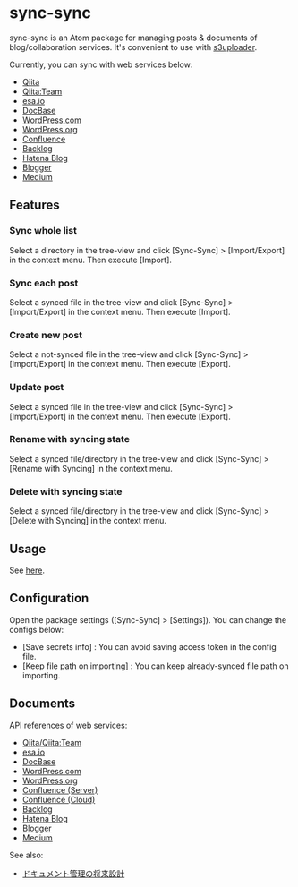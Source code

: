 # sync-sync

sync-sync is an Atom package for managing posts & documents of blog/collaboration services.
It's convenient to use with [s3uploader](https://atom.io/packages/s3uploader).

Currently, you can sync with web services below:

- [Qiita](https://qiita.com)
- [Qiita:Team](https://teams.qiita.com/)
- [esa.io](https://esa.io/)
- [DocBase](https://docbase.io/)
- [WordPress.com](https://wordpress.com/)
- [WordPress.org](https://wordpress.org/)
- [Confluence](https://www.atlassian.com/software/confluence)
- [Backlog](https://backlog.com/)
- [Hatena Blog](http://hatenablog.com/)
- [Blogger](https://www.blogger.com/)
- [Medium](https://medium.com/)


## Features

### Sync whole list

Select a directory in the tree-view and click [Sync-Sync] > [Import/Export] in the context menu.
Then execute [Import].

### Sync each post

Select a synced file in the tree-view and click [Sync-Sync] > [Import/Export] in the context menu.
Then execute [Import].

### Create new post

Select a not-synced file in the tree-view and click [Sync-Sync] > [Import/Export] in the context menu.
Then execute [Export].

### Update post

Select a synced file in the tree-view and click [Sync-Sync] > [Import/Export] in the context menu.
Then execute [Export].

### Rename with syncing state

Select a synced file/directory in the tree-view and click [Sync-Sync] > [Rename with Syncing] in the context menu.

### Delete with syncing state

Select a synced file/directory in the tree-view and click [Sync-Sync] > [Delete with Syncing] in the context menu.


## Usage

See [here](https://tearoom6.github.io/sync-sync/).


## Configuration

Open the package settings ([Sync-Sync] > [Settings]). You can change the configs below:

- [Save secrets info] : You can avoid saving access token in the config file.
- [Keep file path on importing] : You can keep already-synced file path on importing.


## Documents

API references of web services:

- [Qiita/Qiita:Team](https://qiita.com/api/v2/docs)
- [esa.io](https://docs.esa.io/posts/102)
- [DocBase](https://help.docbase.io/posts/45703)
- [WordPress.com](https://developer.wordpress.com/docs/api/)
- [WordPress.org](https://developer.wordpress.org/rest-api/)
- [Confluence (Server)](https://docs.atlassian.com/atlassian-confluence/REST/latest-server)
- [Confluence (Cloud)](https://docs.atlassian.com/atlassian-confluence/REST/latest)
- [Backlog](https://developer.nulab-inc.com/docs/backlog/)
- [Hatena Blog](http://developer.hatena.ne.jp/ja/documents/blog/apis/atom)
- [Blogger](https://developers.google.com/blogger/)
- [Medium](https://github.com/Medium/medium-api-docs)

See also:

- [ドキュメント管理の将来設計](https://qiita.com/tearoom6/items/9518195fcd92bb87b9d0)
